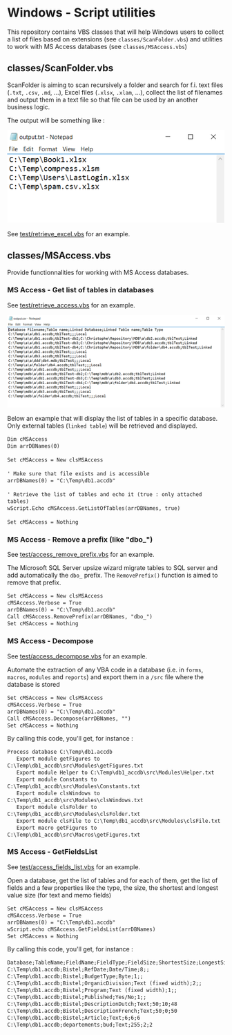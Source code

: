 # Windows - Script utilities

This repository contains VBS classes that will help Windows users to collect a list of files based on extensions (see `classes/ScanFolder.vbs`) and utilities to work with MS Access databases (see `classes/MSAccess.vbs`)

## classes/ScanFolder.vbs

ScanFolder is aiming to scan recursively a folder and search for f.i. text files (`.txt`, `.csv`, `.md`, ...), Excel files (`.xlsx`, `.xlam`, ...), collect the list of filenames and output them in a text file so that file can be used by an another business logic.

The output will be something like :

![](images/scanfiles.png)

See [test/retrieve_excel.vbs](test/retrieve_excel.vbs) for an example.

## classes/MSAccess.vbs

Provide functionnalities for working with MS Access databases.

### MS Access - Get list of tables in databases

See [test/retrieve_access.vbs](test/retrieve_access.vbs) for an example.

![](images/retrieve_access.png)

Below an example that will display the list of tables in a specific database.
Only external tables (`linked table`) will be retrieved and displayed.

```VB
Dim cMSAccess
Dim arrDBNames(0)

Set cMSAccess = New clsMSAccess

' Make sure that file exists and is accessible
arrDBNames(0) = "C:\Temp\db1.accdb"
	
' Retrieve the list of tables and echo it (true : only attached tables)
wScript.Echo cMSAccess.GetListOfTables(arrDBNames, true)

Set cMSAccess = Nothing
```    

### MS Access - Remove a prefix (like "dbo_")

See [test/access_remove_prefix.vbs](test/access_remove_prefix.vbs) for an example.

The Microsoft SQL Server upsize wizard migrate tables to SQL server and add automatically the `dbo_` prefix.  The `RemovePrefix()` function is aimed to remove that prefix.

```VB
Set cMSAccess = New clsMSAccess
cMSAccess.Verbose = True
arrDBNames(0) = "C:\Temp\db1.accdb"
Call cMSAccess.RemovePrefix(arrDBNames, "dbo_")
Set cMSAccess = Nothing
```

### MS Access - Decompose

See [test/access_decompose.vbs](test/access_decompose.vbs) for an example.

Automate the extraction of any VBA code in a database (i.e. in `forms`, `macros`, `modules` and `reports`) and export them in a `/src` file where the database is stored

```VB
Set cMSAccess = New clsMSAccess
cMSAccess.Verbose = True
arrDBNames(0) = "C:\Temp\db1.accdb"
Call cMSAccess.Decompose(arrDBNames, "")
Set cMSAccess = Nothing
```

By calling this code, you'll get, for instance : 

```text
Process database C:\Temp\db1.accdb
   Export module getFigures to C:\Temp\db1_accdb\src\Modules\getFigures.txt
   Export module Helper to C:\Temp\db1_accdb\src\Modules\Helper.txt
   Export module Constants to C:\Temp\db1_accdb\src\Modules\Constants.txt
   Export module clsWindows to C:\Temp\db1_accdb\src\Modules\clsWindows.txt
   Export module clsFolder to C:\Temp\db1_accdb\src\Modules\clsFolder.txt
   Export module clsFile to C:\Temp\db1_accdb\src\Modules\clsFile.txt
   Export macro getFigures to C:\Temp\db1_accdb\src\Macros\getFigures.txt
```

### MS Access - GetFieldsList

See [test/access_fields_list.vbs](test/access_fields_list.vbs) for an example.

Open a database, get the list of tables and for each of them, get the list of fields and a few properties like the type, the size, the shortest and longest value size (for text and memo fields)

```VB
Set cMSAccess = New clsMSAccess
cMSAccess.Verbose = True
arrDBNames(0) = "C:\Temp\db1.accdb"
wScript.echo cMSAccess.GetFieldsList(arrDBNames)
Set cMSAccess = Nothing
```

By calling this code, you'll get, for instance : 

```text
Database;TableName;FieldName;FieldType;FieldSize;ShortestSize;LongestSize
C:\Temp\db1.accdb;Bistel;RefDate;Date/Time;8;;
C:\Temp\db1.accdb;Bistel;BudgetType;Byte;1;;
C:\Temp\db1.accdb;Bistel;OrganicDivision;Text (fixed width);2;;
C:\Temp\db1.accdb;Bistel;Program;Text (fixed width);1;;
C:\Temp\db1.accdb;Bistel;Published;Yes/No;1;;
C:\Temp\db1.accdb;Bistel;DescriptionDutch;Text;50;10;48
C:\Temp\db1.accdb;Bistel;DescriptionFrench;Text;50;0;50
C:\Temp\db1.accdb;Bistel;Article;Text;6;6;6
C:\Temp\db1.accdb;departements;bud;Text;255;2;2
```
